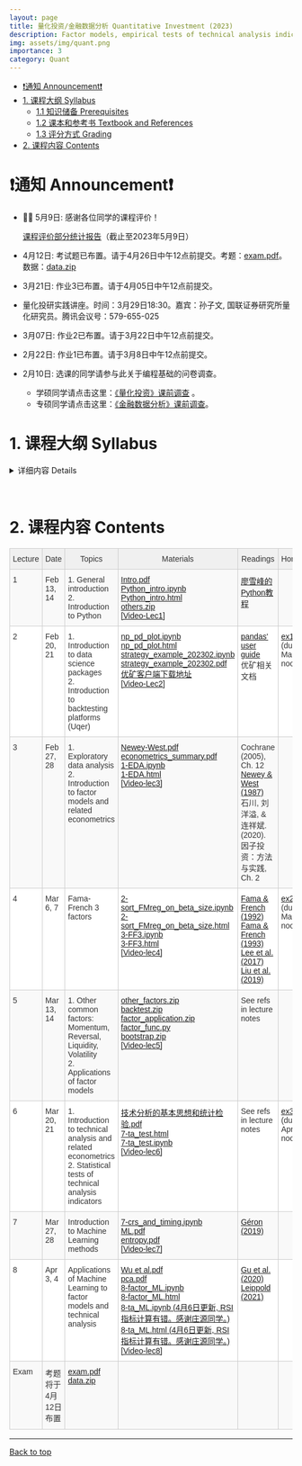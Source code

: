 ```yaml
---
layout: page
title: 量化投资/金融数据分析 Quantitative Investment (2023)
description: Factor models, empirical tests of technical analysis indicators, applications of machine learning techniques
img: assets/img/quant.png
importance: 3
category: Quant
---
```


- [❗️通知 Announcement❗️](#️通知-announcement️)
- [1. 课程大纲 Syllabus](#1-课程大纲-syllabus)
  - [1.1 知识储备 Prerequisites](#11-知识储备-prerequisites)
  - [1.2 课本和参考书 Textbook and References](#12-课本和参考书-textbook-and-references)
  - [1.3 评分方式 Grading](#13-评分方式-grading)
- [2. 课程内容 Contents](#2-课程内容-contents)

# ❗️通知 Announcement❗️

- 🎉🎉 5月9日: 感谢各位同学的课程评价！

    [课程评价部分统计报告](/assets/courses/quant_2023/report.pdf)（截止至2023年5月9日）

    <!-- [课程评价原始数据.csv](/assets/courses/quant_2023/evaluation_data.csv) -->
- 4月12日: 考试题已布置。请于4月26日中午12点前提交。考题：[exam.pdf](/assets/courses/quant_2023/exam.pdf)。数据：[data.zip](https://share.weiyun.com/L6hnDxYt)
- 3月21日: 作业3已布置。请于4月05日中午12点前提交。
- 量化投研实践讲座。时间：3月29日18:30。嘉宾：孙子文, 国联证券研究所量化研究员。腾讯会议号：579-655-025
- 3月07日: 作业2已布置。请于3月22日中午12点前提交。
- 2月22日: 作业1已布置。请于3月8日中午12点前提交。
- 2月10日: 选课的同学请参与此关于编程基础的问卷调查。
  - 学硕同学请点击这里：[《量化投资》课前调查](https://www.wjx.cn/vm/YVvoldj.aspx#) 。
  - 专硕同学请点击这里：[《金融数据分析》课前调查](https://www.wjx.cn/vm/QEMysHB.aspx#)。


# 1. 课程大纲 Syllabus

<!-- &nbsp; -->

<details markdown="1">
  <summary> 详细内容 Details </summary>

这门课程在教学计划上有两个不同的名称：《量化投资》(学硕)，《金融数据分析和Python应用》(专硕)。主要讨论用数量方法探索金融数据以及构建交易策略。课程内容是应用导向的，但相关的理论也会有涉及。课程目标：掌握基本的工具以及用数据分析的思维方式。这门课主要包含以下内容：
- Python 基础以及数据处理相关库(numpy, pandas, sklearn, tensorflow, keras等)
- 因子模型
- 技术分析介绍以及统计检验
- 机器学习在量化投资中的应用

这门课暂不包含高频数据(日内)策略，也不包含衍生品策略。主要的数据来源是中国A股市场股票数据

This is a course about constructing trading strategies by quantitative methods. The course is application oriented, but relevant theories will also be discussed. The course objective is to teach students basic tools and ways of exploring financial data so that quantitative (and perhaps winning) strategies can be constructed. The main contents are:
- introduction of Python basics and data science packages (numpy, pandas, sklearn, tensorflow, keras, etc.)
- construction of factor models
- introduction to technical analysis
- application of machine learning methods

This course does not contain high-frequency (intraday) strategies, or strategies involving derivatives . Please refer to other courses provided by the school if these are what you need. Our main data is from A shares of China's stock markets.

<!-- Some of the above mentioned fields are fast developing (e.g. machine learning applications), and thus the contents may be subject to change. -->

## 1.1 知识储备 Prerequisites
应当知道基本的计量经济学(如必要我们会进行简短的复习)。无需具备编程知识，所有的编程相关的内容都会在课程中介绍，但如果有编程经验更好。面对大量的编程应当有心理准备。

Students should know basic econometrics (I'll give short review lectures if necessary). Students must also be comfortable, or inclined to do lots of programming. No prior knowledge of programming is required, though it is surely a big plus if you have some experiences.

## 1.2 课本和参考书 Textbook and References
暂无课本。课件和相关资料会上传到这个网页，请每次上课前进行下载。我们采用的平台是[优矿](https://uqer.datayes.com/)，请至相关网页下载客户端。优矿有免费版但分配的计算资源很少，学院会提供一些共享账号。参考书目见下方。

There is no required textbook. Lecture notes will be uploaded here and please download the latest version before class. We'll be using [Uqer](https://uqer.datayes.com/), a quant platform, for retrieving data, programming and backtesting. Please download and install it on your laptop. The platform is not free, but we'll give you several shared accounts.

The following references are useful:
- Cochrane, John H., 2005, *Asset Pricing*. Revised edition. (Princeton University Press, Princeton, N.J).
- Bali, Turan G., Robert F. Engle, and Scott Murray, 2016, *Empirical Asset Pricing: The Cross Section of Stock Returns*. 1 edition. (Wiley).
- 石川, 刘洋溢, & 连祥斌. (2020). 因子投资：方法与实践. 电子工业出版社.
- Murphy, John J., 1999, *Technical Analysis of the Financial Markets: A Comprehensive Guide to Trading Methods and Applications*. (New York Institute of Finance, N.Y.).
- Grinold, Richard, and Ronald Kahn, 1999, *Active Portfolio Management: A Quantitative Approach for Producing Superior Returns and Controlling Risk*. 2 edition. (McGraw-Hill Education, New York).
- Geron, Aurelien, 2019, *Hands-on Machine Learning with Scikit-Learn, Keras, and TensorFlow*. 2nd Edition (O'Reilly).

## 1.3 评分方式 Grading
(暂定，可能会有所改动)
- 3到4次作业 (60%)
- 家庭考试 (40%)。大致形式为在规定时间内完成策略构建。

(preliminary, may be subject to changes)
- 3 or 4 homework exercises (60%)
- take-home exam (40%)

**抄袭作业零容忍。抄袭他人作业可能会直接挂科。** 对于编程经验较少的同学来说，遇到困难是正常的。所有的代码我都会共享，只要仔细研读一定可以完成作业和考试。请相信自己。

**PLAGIARISM IS STRICTLY PROHIBITED. You may immediately fail the course if copy-pasting other's work.** It will be normal to meet obstacles during the course, especially for students with less exposure to programming. I'll share all relevant codes and you'll surely complete the course successfully if you read and try the provided codes with some care. Please trust yourself and hang on.

</details>

&nbsp;

# 2. 课程内容 Contents

<style type="text/css">
.tg  {border-collapse:collapse;border-color:#ccc;border-spacing:0;}
.tg td{background-color:#fff;border-color:#ccc;border-style:solid;border-width:1px;color:#333;
  font-family:Arial, sans-serif;font-size:14px;overflow:hidden;padding:10px 5px;word-break:normal;}
.tg th{background-color:#f0f0f0;border-color:#ccc;border-style:solid;border-width:1px;color:#333;
  font-family:Arial, sans-serif;font-size:14px;font-weight:normal;overflow:hidden;padding:10px 5px;word-break:normal;}
.tg .tg-v16d{background-color:#f9f9f9;border-color:#cccccc;text-align:left;vertical-align:top}
.tg .tg-65iu{border-color:#cccccc;text-align:left;vertical-align:top}
.tg .tg-o57c{border-color:#cccccc;text-align:center;vertical-align:top}
</style>
<table class="tg">
<colgroup>
<col style="width: 56px">
<col style="width: 114px">
<col style="width: 298px">
<col style="width: 108px">
<col style="width: 142px">
<col style="width: 78px">
</colgroup>
<thead>
  <tr>
    <th class="tg-o57c">Lecture</th>
    <th class="tg-o57c">Date</th>
    <th class="tg-o57c">Topics</th>
    <th class="tg-o57c">Materials</th>
    <th class="tg-o57c">Readings</th>
    <th class="tg-o57c">Homework</th>
  </tr>
</thead>
<tbody>
  <tr>
    <td class="tg-v16d">1</td>
    <td class="tg-v16d">Feb 13, 14</td>
    <td class="tg-v16d">1. General introduction <br>2. Introduction to Python</td>
    <td class="tg-v16d">
    <a href="/assets/courses/quant_2023/lec1/Intro.pdf" target="_blank" rel="noopener noreferrer">Intro.pdf</a> <br>
    <a href="/assets/courses/quant_2023/lec1/Python_intro.ipynb" target="_blank" rel="noopener noreferrer">Python_intro.ipynb</a> <br>
    <a href="/assets/courses/quant_2023/lec1/Python_intro.html" target="_blank" rel="noopener noreferrer">Python_intro.html</a> <br>
    <a href="/assets/courses/quant_2023/lec1/others.zip" target="_blank" rel="noopener noreferrer">others.zip</a> <br>
    <a href="https://www.aliyundrive.com/s/Zkgjv7Wj4HR" target="_blank" rel="noopener noreferrer">[Video-Lec1]</a>
    </td>
    <td class="tg-v16d">
    <a href="https://www.liaoxuefeng.com/wiki/1016959663602400" target="_blank" rel="noopener noreferrer">廖雪峰的Python教程</a>
    </td>
    <td class="tg-v16d"></td>
  </tr>
  <tr>
    <td class="tg-65iu">2</td>
    <td class="tg-65iu">Feb 20, 21</td>
    <td class="tg-65iu">1. Introduction to data science packages<br>2. Introduction to backtesting platforms (Uqer)</td>
    <td class="tg-65iu">
    <a href="/assets/courses/quant_2023/lec2/np_pd_plot.ipynb" target="_blank" rel="noopener noreferrer">np_pd_plot.ipynb</a> <br>
    <a href="/assets/courses/quant_2023/lec2/np_pd_plot.html" target="_blank" rel="noopener noreferrer">np_pd_plot.html</a> <br>
    <a href="/assets/courses/quant_2023/lec2/strategy_example_202302.ipynb" target="_blank" rel="noopener noreferrer">strategy_example_202302.ipynb</a> <br>
    <a href="/assets/courses/quant_2023/lec2/strategy_example_202302.pdf" target="_blank" rel="noopener noreferrer">strategy_example_202302.pdf</a>
    <a href="https://uqer.datayes.com/pro/pro_download.html" target="_blank" rel="noopener noreferrer">优矿客户端下载地址</a> <br>
    <a href="https://www.aliyundrive.com/s/s2at4BBNwSn" target="_blank" rel="noopener noreferrer">[Video-Lec2]</a>
    </td>
    <td class="tg-65iu">
    <a href="https://pandas.pydata.org/docs/user_guide/index.html" target="_blank" rel="noopener noreferrer">pandas' user guide</a> <br>
    优矿相关文档
    </td>
    <td class="tg-65iu">
    <a href="/assets/courses/quant_2023/exercises/ex1.zip" target="_blank" rel="noopener noreferrer">ex1.zip</a> (due: Mar.08 noon)
    </td>
  </tr>
  <tr>
    <td class="tg-v16d">3</td>
    <td class="tg-v16d">Feb 27, 28</td>
    <td class="tg-v16d">1. Exploratory data analysis<br>2. Introduction to factor models and related econometrics</td>
    <td class="tg-v16d">
    <a href="/assets/courses/quant_2023/lec3/Newey-West.pdf" target="_blank" rel="noopener noreferrer">Newey-West.pdf</a> <br>
    <a href="/assets/courses/quant_2023/lec3/econometrics_summary.pdf" target="_blank" rel="noopener noreferrer">econometrics_summary.pdf</a> <br>
    <a href="/assets/courses/quant_2023/lec3/1-EDA.ipynb" target="_blank" rel="noopener noreferrer">1-EDA.ipynb</a> <br>
    <a href="/assets/courses/quant_2023/lec3/1-EDA.html" target="_blank" rel="noopener noreferrer">1-EDA.html</a> <br>
    <a href="https://www.aliyundrive.com/s/vn1r5Ji78k8" target="_blank" rel="noopener noreferrer">[Video-lec3]</a>
    </td>
    <td class="tg-v16d">
    Cochrane (2005), Ch. 12 <br>
    <a href="https://www.jstor.org/stable/1913610?searchText=&searchUri=&ab_segments=&searchKey=&refreqid=fastly-default%3A0a291a66dc09884f01c5730c91489cfe" target="_blank" rel="noopener noreferrer">Newey & West (1987)</a> <br>
    石川, 刘洋溢, & 连祥斌. (2020). 因子投资：方法与实践, Ch. 2
    </td>
    <td class="tg-v16d"></td>
  </tr>
  <tr>
    <td class="tg-65iu">4</td>
    <td class="tg-65iu">Mar 6, 7</td>
    <td class="tg-65iu">Fama-French 3 factors</td>
    <td class="tg-65iu">
    <a href="/assets/courses/quant_2023/lec4/2-sort_FMreg_on_beta_size.ipynb" target="_blank" rel="noopener noreferrer">2-sort_FMreg_on_beta_size.ipynb</a> <br>
    <a href="/assets/courses/quant_2023/lec4/2-sort_FMreg_on_beta_size.html" target="_blank" rel="noopener noreferrer">2-sort_FMreg_on_beta_size.html</a> <br>
    <a href="/assets/courses/quant_2023/lec4/3-FF3.ipynb" target="_blank" rel="noopener noreferrer">3-FF3.ipynb</a> <br>
    <a href="/assets/courses/quant_2023/lec4/3-FF3.html" target="_blank" rel="noopener noreferrer">3-FF3.html</a> <br>
    <a href="https://www.aliyundrive.com/s/UMeDvT9iwzD" target="_blank" rel="noopener noreferrer">[Video-lec4]</a> <br>
    </td>
    <td class="tg-65iu">
    <a href="https://onlinelibrary.wiley.com/doi/full/10.1111/j.1540-6261.1992.tb04398.x" target="_blank" rel="noopener noreferrer">Fama & French (1992)</a> <br>
    <a href="https://www.sciencedirect.com/science/article/abs/pii/0304405X93900235" target="_blank" rel="noopener noreferrer">Fama & French (1993)</a> <br>
    <a href="https://papers.ssrn.com/sol3/papers.cfm?abstract_id=3038446" target="_blank" rel="noopener noreferrer">Lee et al. (2017)</a> <br>
    <a href="https://www.sciencedirect.com/science/article/pii/S0304405X19300625" target="_blank" rel="noopener noreferrer">Liu et al. (2019)</a>
    </td>
    <td class="tg-65iu">
    <a href="/assets/courses/quant_2023/exercises/ex2.pdf" target="_blank" rel="noopener noreferrer">ex2.pdf</a> (due: Mar.22 noon)
    </td>
  </tr>
  <tr>
    <td class="tg-v16d">5</td>
    <td class="tg-v16d">Mar 13, 14</td>
    <td class="tg-v16d">1. Other common factors: Momentum, Reversal, Liquidity, Volatility <br>
    2. Applications of factor models
    </td>
    <td class="tg-v16d">
    <a href="/assets/courses/quant_2023/lec5/other_factors.zip" target="_blank" rel="noopener noreferrer">other_factors.zip</a> <br>
    <a href="/assets/courses/quant_2023/lec5/backtest.zip" target="_blank" rel="noopener noreferrer">backtest.zip</a> <br>
    <a href="/assets/courses/quant_2023/lec5/factor_application.zip" target="_blank" rel="noopener noreferrer">factor_application.zip</a> <br>
    <a href="/assets/courses/quant_2023/lec5/factor_func.py" target="_blank" rel="noopener noreferrer">factor_func.py</a> <br>
    <a href="/assets/courses/quant_2023/lec5/bootstrap.zip" target="_blank" rel="noopener noreferrer">bootstrap.zip</a> <br>
    <a href="https://www.aliyundrive.com/s/RyVXkEjYUmX" target="_blank" rel="noopener noreferrer">[Video-lec5]</a> <br>
    </td>
    <td class="tg-v16d">
    See refs in lecture notes
    </td>
    <td class="tg-v16d"></td>
  </tr>
  <tr>
    <td class="tg-65iu">6</td>
    <td class="tg-65iu">Mar 20, 21</td>
    <td class="tg-65iu">1. Introduction to technical analysis and related econometrics <br>
    2. Statistical tests of technical analysis indicators
    </td>
    <td class="tg-65iu">
    <a href="/assets/courses/quant_2023/lec6/技术分析的基本思想和统计检验.pdf" target="_blank" rel="noopener noreferrer">技术分析的基本思想和统计检验.pdf</a> <br>
    <a href="/assets/courses/quant_2023/lec6/7-ta_test.html" target="_blank" rel="noopener noreferrer">7-ta_test.html</a> <br>
    <a href="/assets/courses/quant_2023/lec6/7-ta_test.ipynb" target="_blank" rel="noopener noreferrer">7-ta_test.ipynb</a> <br>
    <a href="https://www.aliyundrive.com/s/cztsFzfr9rK" target="_blank" rel="noopener noreferrer">[Video-lec6]</a>
    </td>
    <td class="tg-65iu">
    See refs in lecture notes
    </td>
    <td class="tg-65iu">
    <a href="/assets/courses/quant_2023/exercises/ex3.pdf" target="_blank" rel="noopener noreferrer">ex3.pdf</a> (due: Apr.05 noon)
    </td>
  </tr>
  <tr>
    <td class="tg-v16d">7</td>
    <td class="tg-v16d">Mar 27, 28</td>
    <td class="tg-v16d">Introduction to Machine Learning methods</td>
    <td class="tg-v16d">
    <a href="/assets/courses/quant_2023/lec7/7-crs_and_timing.ipynb" target="_blank" rel="noopener noreferrer">7-crs_and_timing.ipynb</a> <br>
    <a href="/assets/courses/quant_2023/lec7/ML.pdf" target="_blank" rel="noopener noreferrer">ML.pdf </a> <br>
    <a href="/assets/courses/quant_2023/lec7/entropy.pdf" target="_blank" rel="noopener noreferrer">entropy.pdf</a> <br>
    <a href="https://www.aliyundrive.com/s/ru5BnvttoKh" target="_blank" rel="noopener noreferrer">[Video-lec7]</a>
    </td>
    <td class="tg-v16d">
    <a href="https://www.amazon.com/Hands-Machine-Learning-Scikit-Learn-TensorFlow/dp/1492032646" target="_blank" rel="noopener noreferrer">Géron (2019)</a>
    </td>
    <td class="tg-v16d"></td>
  </tr>
  <tr>
    <td class="tg-65iu">8</td>
    <td class="tg-65iu">Apr 3, 4</td>
    <td class="tg-65iu">Applications of Machine Learning to factor models and technical analysis</td>
    <td class="tg-65iu">
    <a href="/assets/courses/quant_2023/lec8/Wu et al.pdf" target="_blank" rel="noopener noreferrer">Wu et al.pdf </a> <br>
    <a href="/assets/courses/quant_2023/lec8/pca.pdf" target="_blank" rel="noopener noreferrer">pca.pdf </a> <br>
    <a href="/assets/courses/quant_2023/lec8/8-factor_ML.ipynb" target="_blank" rel="noopener noreferrer">8-factor_ML.ipynb </a> <br>
    <a href="/assets/courses/quant_2023/lec8/8-factor_ML.html" target="_blank" rel="noopener noreferrer">8-factor_ML.html </a> <br>
    <a href="/assets/courses/quant_2023/lec8/8-ta_ML.ipynb" target="_blank" rel="noopener noreferrer">8-ta_ML.ipynb (4月6日更新, RSI指标计算有错。感谢庄源同学。) </a> <br>
    <a href="/assets/courses/quant_2023/lec8/8-ta_ML.html" target="_blank" rel="noopener noreferrer">8-ta_ML.html (4月6日更新, RSI指标计算有错。感谢庄源同学。)  </a> <br>
    <a href="https://www.aliyundrive.com/s/TwtABgJVzcg" target="_blank" rel="noopener noreferrer">[Video-lec8]</a>
    </td>
    <td class="tg-65iu">
    <a href="https://academic.oup.com/rfs/article/33/5/2223/5758276?login=false" target="_blank" rel="noopener noreferrer">Gu et al. (2020) </a> <br>
    <a href="https://www.sciencedirect.com/science/article/pii/S0304405X21003743" target="_blank" rel="noopener noreferrer">Leippold (2021) </a>
    </td>
    <td class="tg-65iu"></td>
  </tr>
  <tr>
    <td class="tg-v16d">Exam</td>
    <td class="tg-v16d">考题将于4月12日布置</td>
    <td class="tg-v16d">
    <a href="/assets/courses/quant_2023/exam.pdf" target="_blank" rel="noopener noreferrer">exam.pdf </a> <br>
    <a href="https://share.weiyun.com/L6hnDxYt" target="_blank" rel="noopener noreferrer">data.zip</a>
    </td>
    <td class="tg-v16d"></td>
    <td class="tg-v16d"></td>
    <td class="tg-v16d"></td>
  </tr>
</tbody>
</table>

<!-- # 2. 课件 Materials
## Lecture 1. Introduction to Python

[lec-1.pdf](/assets/courses/quant/lec1/lec-1.pdf)

[Python_intro.ipynb](/assets/courses/quant/lec1/Python_intro.ipynb)

[Python_intro.html](/assets/courses/quant/lec1/Python_intro.html)

[[Lecture video]](https://www.aliyundrive.com/s/hkzXpqb6HAC)

## Lecture 2. Introduction to Data Science Packages and Uqer Platform

numpy, pandas, plottting introduction: [np_pd_plot.ipynb](/assets/courses/quant/lec2/np_pd_plot.ipynb), [np_pd_plot.html](/assets/courses/quant/lec2/np_pd_plot.html)

Uqer strategy example: [strategy_example_202202.ipynb](/assets/courses/quant/lec2/strategy_example_202202.ipynb)，[strategy_example_202202.html](/assets/courses/quant/lec2/strategy_example_202202.html)，[优矿量化投资策略教程示例文件](/assets/courses/quant/lec2/量化投资策略教程示例文件.nb)

[[Uqer intro video]](https://www.aliyundrive.com/s/y48DZ4kc7Vm)

[[Lecture video]](https://www.aliyundrive.com/s/Ldg4eiYUoAi)

## Lecture 3. Exploratory Data Analysis & Introduction to Factor Models

Quick review of robust errors: [crash_note.pdf](/assets/courses/quant/lec3/crash_note.pdf)

Fundamental econometrics related to factor models: [econometrics_summary.ipynb](/assets/courses/quant/lec3/econometrics_summary.ipynb), [econometrics_summary.pdf](/assets/courses/quant/lec3/econometrics_summary.pdf)

Exploratory Data Analysis: [1-EDA.ipynb](/assets/courses/quant/lec3/1-EDA.ipynb), [1-EDA.html](/assets/courses/quant/lec3/1-EDA.html)

[[Lecture video]](https://www.aliyundrive.com/s/xEBcpr2H48w)

## Lecture 4. Sorting, Fama-MacBeth Regression, Fama French 3 Factors

(Updated on 2022.03.15) Sorting and FM regression on beta, size: [2-sort_FMreg_on_beta_size.ipynb](/assets/courses/quant/lec4/2-sort_FMreg_on_beta_size.ipynb), [2-sort_FMreg_on_beta_size.html](/assets/courses/quant/lec4/2-sort_FMreg_on_beta_size.html)

(Updated on 2022.03.15) Fama-French 3 factors: [3-FF3.ipynb](/assets/courses/quant/lec4/3-FF3.ipynb), [3-FF3.html](/assets/courses/quant/lec4/3-FF3.html)

[[Lecture video]](https://www.aliyundrive.com/s/1U7Z57PRU1Q)

## Lecture 5. Momentum, Reversal, Liquidity, Volatility Factors.

Momentum and reversal: [4-momentum_reversal.ipynb](/assets/courses/quant/lec5/4-momentum_reversal.ipynb), [4-momentum_reversal.html](/assets/courses/quant/lec5/4-momentum_reversal.html)

Wrapping code for creating factors: [factors.ipynb](/assets/courses/quant/lec5/factors.ipynb), [factors.html](/assets/courses/quant/lec5/factors.html)

(Updated on 2022.03.22) Liquidity and volatility: [5-liquidity_volatility.ipynb](/assets/courses/quant/lec5/5-liquidity_volatility.ipynb), [5-liquidity_volatility.html](/assets/courses/quant/lec5/5-liquidity_volatility.html)

Code used in "myutils": [code_in_myutils.zip](/assets/courses/quant/lec5/code_in_myutils.zip)

[[Lecture video]](https://www.aliyundrive.com/s/BVH69sitQoD)

## Lecture 6. Applications of Factor Models. Introduction to Technical Analysis and Related Econometrics

(updated 2022.03.23) Applications of factor models: [6-factor_application.ipynb](/assets/courses/quant/lec6/6-factor_application.ipynb), [6-factor_application.html](/assets/courses/quant/lec6/6-factor_application.html)

(updated 2022.03.23) Backtesting with uqer, cross sectional selection of stocks: [6-backtest.ipynb](/assets/courses/quant/lec6/6-backtest.ipynb)

(updated 2022.03.29)Ideas of Technical Analysis: [技术分析的基本思想和统计检验.pdf](/assets/courses/quant/lec6/技术分析的基本思想和统计检验.pdf)

[[Lecture video]](https://www.aliyundrive.com/s/hmXca91rFMF)

## Lecture 7. Statistical Tests of Technical Indicators. Introduction to Machine Learning Methods

Bootstrap review: [bootstrap.R](/assets/courses/quant/lec7/bootstrap.R), [bootstrapping.pdf](/assets/courses/quant/lec7/bootstrapping.pdf)

(updated 2022.03.29)Statistical tests of technical indicators: [7-ta_test.ipynb](/assets/courses/quant/lec7/7-ta_test.ipynb), [7-ta_test.html](/assets/courses/quant/lec7/7-ta_test.html)

Backtests with both stock-picking and market timing: [7-crs_and_timing.ipynb](/assets/courses/quant/lec7/7-crs_and_timing.ipynb)


[[Lecture video]](https://www.aliyundrive.com/s/ieGosujLZe5)

## Lecture 8. Applications of Machine Learning to Factor Models and Technical Analysis

[Gu et al. (2020)](/assets/courses/quant/lec8/Gu-2020.pdf)

[Wu et al. (2019)](/assets/courses/quant/lec8/Wu-2019.pdf)

[Leippold et al. (2021)](/assets/courses/quant/lec8/Leippold-2021.pdf)

Machine learning applications in factor models: [8-factor_ML.ipynb](/assets/courses/quant/lec8/8-factor_ML.ipynb), [8-factor_ML.html](/assets/courses/quant/lec8/8-factor_ML.html)

Machine learning applications in technical analysis: [8-ta_ML.ipynb](/assets/courses/quant/lec8/8-ta_ML.ipynb), [8-ta_ML.html](/assets/courses/quant/lec8/8-ta_ML.html)

[[Lecture video]](https://www.aliyundrive.com/s/r273NKAGJwg)

# 致谢

这门课是南开大学“智能投顾虚拟教研室”的线上公开课之一。感谢南开大学金融学院领导、刘澜飚教授和周爱民教授的大力支持！感谢[优矿](https://uqer.datayes.com/)、[同花顺](https://www.10jqka.com.cn/)、[悟空投资](https://www.wukongtz.com/)对虚拟教研室以及本课程的大力支持！ -->

-----
[Back to top](#)